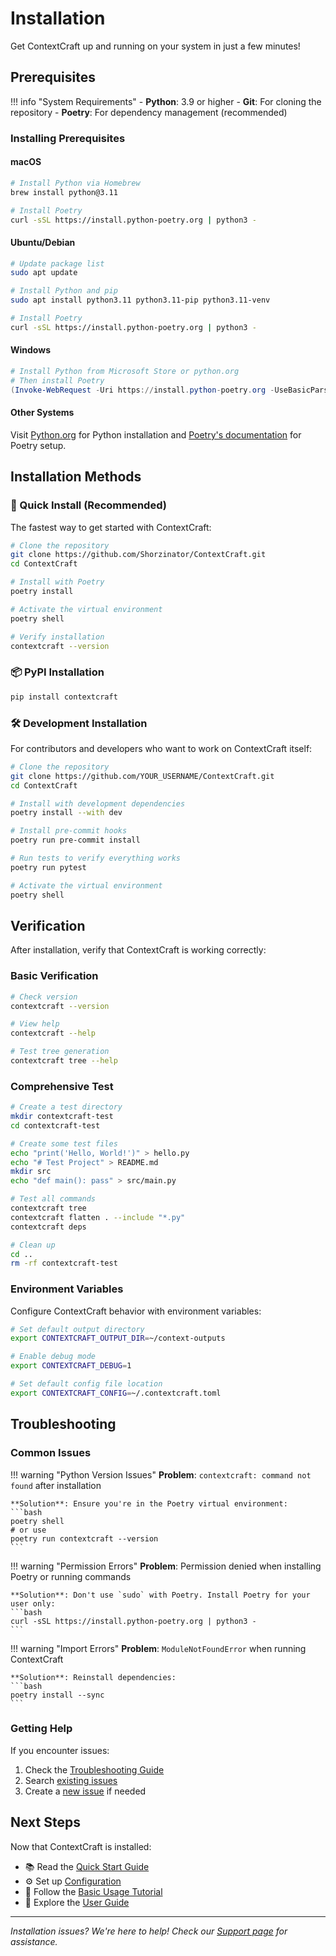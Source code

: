 # Installation

Get ContextCraft up and running on your system in just a few minutes!

## Prerequisites

!!! info "System Requirements"
    - **Python**: 3.9 or higher
    - **Git**: For cloning the repository
    - **Poetry**: For dependency management (recommended)

### Installing Prerequisites

#### macOS

```bash
# Install Python via Homebrew
brew install python@3.11

# Install Poetry
curl -sSL https://install.python-poetry.org | python3 -
```

#### Ubuntu/Debian

```bash
# Update package list
sudo apt update

# Install Python and pip
sudo apt install python3.11 python3.11-pip python3.11-venv

# Install Poetry
curl -sSL https://install.python-poetry.org | python3 -
```

#### Windows

```powershell
# Install Python from Microsoft Store or python.org
# Then install Poetry
(Invoke-WebRequest -Uri https://install.python-poetry.org -UseBasicParsing).Content | py -
```

#### Other Systems

Visit [Python.org](https://www.python.org/downloads/) for Python installation and [Poetry's documentation](https://python-poetry.org/docs/#installation) for Poetry setup.

## Installation Methods

### 🚀 Quick Install (Recommended)

The fastest way to get started with ContextCraft:

```bash
# Clone the repository
git clone https://github.com/Shorzinator/ContextCraft.git
cd ContextCraft

# Install with Poetry
poetry install

# Activate the virtual environment
poetry shell

# Verify installation
contextcraft --version
```

### 📦 PyPI Installation


```bash
pip install contextcraft
```

### 🛠️ Development Installation

For contributors and developers who want to work on ContextCraft itself:

```bash
# Clone the repository
git clone https://github.com/YOUR_USERNAME/ContextCraft.git
cd ContextCraft

# Install with development dependencies
poetry install --with dev

# Install pre-commit hooks
poetry run pre-commit install

# Run tests to verify everything works
poetry run pytest

# Activate the virtual environment
poetry shell
```

## Verification

After installation, verify that ContextCraft is working correctly:

### Basic Verification

```bash
# Check version
contextcraft --version

# View help
contextcraft --help

# Test tree generation
contextcraft tree --help
```

### Comprehensive Test

```bash
# Create a test directory
mkdir contextcraft-test
cd contextcraft-test

# Create some test files
echo "print('Hello, World!')" > hello.py
echo "# Test Project" > README.md
mkdir src
echo "def main(): pass" > src/main.py

# Test all commands
contextcraft tree
contextcraft flatten . --include "*.py"
contextcraft deps

# Clean up
cd ..
rm -rf contextcraft-test
```

### Environment Variables

Configure ContextCraft behavior with environment variables:

```bash
# Set default output directory
export CONTEXTCRAFT_OUTPUT_DIR=~/context-outputs

# Enable debug mode
export CONTEXTCRAFT_DEBUG=1

# Set default config file location
export CONTEXTCRAFT_CONFIG=~/.contextcraft.toml
```

## Troubleshooting

### Common Issues

!!! warning "Python Version Issues"
    **Problem**: `contextcraft: command not found` after installation

    **Solution**: Ensure you're in the Poetry virtual environment:
    ```bash
    poetry shell
    # or use
    poetry run contextcraft --version
    ```

!!! warning "Permission Errors"
    **Problem**: Permission denied when installing Poetry or running commands

    **Solution**: Don't use `sudo` with Poetry. Install Poetry for your user only:
    ```bash
    curl -sSL https://install.python-poetry.org | python3 -
    ```

!!! warning "Import Errors"
    **Problem**: `ModuleNotFoundError` when running ContextCraft

    **Solution**: Reinstall dependencies:
    ```bash
    poetry install --sync
    ```

### Getting Help

If you encounter issues:

1. Check the [Troubleshooting Guide](../help/troubleshooting.md)
2. Search [existing issues](https://github.com/YOUR_USERNAME/ContextCraft/issues)
3. Create a [new issue](https://github.com/YOUR_USERNAME/ContextCraft/issues/new) if needed

## Next Steps

Now that ContextCraft is installed:

- 📚 Read the [Quick Start Guide](quick-start.md)
- ⚙️ Set up [Configuration](configuration.md)
- 🎯 Follow the [Basic Usage Tutorial](../tutorials/basic-usage.md)
- 📖 Explore the [User Guide](../user-guide/cli-commands.md)

---

*Installation issues? We're here to help! Check our [Support page](../help/support.md) for assistance.*
